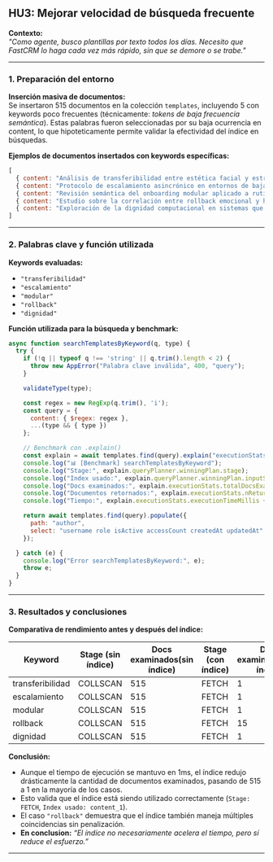## HU3: Mejorar velocidad de búsqueda frecuente  
**Contexto:**  
_"Como agente, busco plantillas por texto todos los días. Necesito que FastCRM lo haga cada vez más rápido, sin que se demore o se trabe."_

---

### 1. Preparación del entorno

**Inserción masiva de documentos:**  
Se insertaron 515 documentos en la colección `templates`, incluyendo 5 con keywords poco frecuentes (técnicamente: _tokens de baja frecuencia semántica_). Estas palabras fueron seleccionadas por su baja ocurrencia en content, lo que hipoteticamente permite validar la efectividad del índice en búsquedas.

**Ejemplos de documentos insertados con keywords específicas:**

```js
[
  { content: "Análisis de transferibilidad entre estética facial y estructuras SQL normalizadas."},
  { content: "Protocolo de escalamiento asincrónico en entornos de baja latencia y alta concurrencia."},
  { content: "Revisión semántica del onboarding modular aplicado a rutinas defensivas."},
  { content: "Estudio sobre la correlación entre rollback emocional y hotfix cognitivo en equipos ágiles."},
  { content: "Exploración de la dignidad computacional en sistemas que editorializan errores."}
]
```

---

### 2. Palabras clave y función utilizada

**Keywords evaluadas:**

- `"transferibilidad"`
- `"escalamiento"`
- `"modular"`
- `"rollback"`
- `"dignidad"`

**Función utilizada para la búsqueda y benchmark:**

```js
async function searchTemplatesByKeyword(q, type) {
  try {
    if (!q || typeof q !== 'string' || q.trim().length < 2) {
      throw new AppError("Palabra clave inválida", 400, "query");
    }

    validateType(type);

    const regex = new RegExp(q.trim(), 'i');
    const query = {
      content: { $regex: regex },
      ...(type && { type })
    };

    // Benchmark con .explain()
    const explain = await templates.find(query).explain("executionStats");
    console.log("📊 [Benchmark] searchTemplatesByKeyword");
    console.log("Stage:", explain.queryPlanner.winningPlan.stage);
    console.log("Index usado:", explain.queryPlanner.winningPlan.inputStage?.indexName || "Ninguno");
    console.log("Docs examinados:", explain.executionStats.totalDocsExamined);
    console.log("Documentos retornados:", explain.executionStats.nReturned);
    console.log("Tiempo:", explain.executionStats.executionTimeMillis + "ms");

    return await templates.find(query).populate({
      path: "author",
      select: "username role isActive accessCount createdAt updatedAt"
    });

  } catch (e) {
    console.log("Error searchTemplatesByKeyword:", e);
    throw e;
  }
}
```

---

### 3. Resultados y conclusiones

**Comparativa de rendimiento antes y después del índice:**

| Keyword          | Stage (sin índice) | Docs examinados(sin índice) | Stage (con índice) | Docs examinados(con índice) | Documentos retornados |
|------------------|--------------------|------------------|---------------------|------------------|------------------------|
| transferibilidad | COLLSCAN           | 515              | FETCH               | 1                | 1                      |
| escalamiento     | COLLSCAN           | 515              | FETCH               | 1                | 1                      |
| modular          | COLLSCAN           | 515              | FETCH               | 1                | 1                      |
| rollback         | COLLSCAN           | 515              | FETCH               | 15               | 15                     |
| dignidad         | COLLSCAN           | 515              | FETCH               | 1                | 1                      |

**Conclusión:**
- Aunque el tiempo de ejecución se mantuvo en 1ms, el índice redujo drásticamente la cantidad de documentos examinados, pasando de 515 a 1 en la mayoría de los casos.
- Esto valida que el índice está siendo utilizado correctamente (`Stage: FETCH`, `Index usado: content_1`).
- El caso `"rollback"` demuestra que el índice también maneja múltiples coincidencias sin penalización.
- **En conclusion:** _“El índice no necesariamente acelera el tiempo, pero sí reduce el esfuerzo.”_

---
